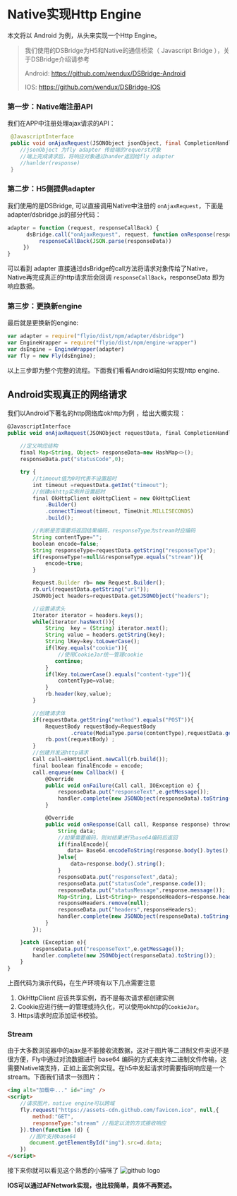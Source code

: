 # Native实现Http Engine

本文将以 Android 为例，从头来实现一个Http Engine。

> 我们使用的DSBridge为H5和Native的通信桥梁（ Javascript Bridge ），关于DSBridge介绍请参考 
>
> Android: https://github.com/wendux/DSBridge-Android
>
> IOS: https://github.com/wendux/DSBridge-IOS



### 第一步：Native端注册API

我们在APP中注册处理ajax请求的API：

```java
 @JavascriptInterface
 public void onAjaxRequest(JSONObject jsonObject, final CompletionHandler handler){
    //jsonObject 为fly adapter 传给端的requerst对象
    //端上完成请求后，将响应对象通过hander返回给fly adapter
    //hanlder(response)
 }
```

### 第二步：H5侧提供adapter

我们使用的是DSBridge, 可以直接调用Native中注册的 `onAjaxRequest`，下面是adapter/dsbridge.js的部分代码：

```javascript
adapter = function (request, responseCallBack) {
      dsBridge.call("onAjaxRequest", request, function onResponse(responseData) {
          responseCallBack(JSON.parse(responseData))
     })
}
```

可以看到 adapter 直接通过dsBridge的call方法将请求对象传给了Native，Native再完成真正的http请求后会回调 `responseCallBack`，responseData 即为响应数据。

### 第三步：更换新engine

最后就是更换新的engine:

```javascript
var adapter = require("flyio/dist/npm/adapter/dsbridge")
var EngineWrapper = require("flyio/dist/npm/engine-wrapper")
var dsEngine = EngineWrapper(adapter)
var fly = new Fly(dsEngine);
```



以上三步即为整个完整的流程。下面我们看看Android端如何实现http engine.



## Android实现真正的网络请求

我们以Android下著名的http网络库okhttp为例 ，给出大概实现：



```javascript
@JavascriptInterface 
public void onAjaxRequest(JSONObject requestData, final CompletionHandler handler){
    
    //定义响应结构
    final Map<String, Object> responseData=new HashMap<>();
    responseData.put("statusCode",0);

    try {
        //timeout值为0时代表不设置超时
        int timeout =requestData.getInt("timeout");
        //创建okhttp实例并设置超时
        final OkHttpClient okHttpClient = new OkHttpClient
            .Builder()
            .connectTimeout(timeout, TimeUnit.MILLISECONDS)
            .build();

        //判断是否需要将返回结果编码，responseType为stream时应编码
        String contentType="";
        boolean encode=false;
        String responseType=requestData.getString("responseType");
        if(responseType!=null&&responseType.equals("stream")){
            encode=true;
        }

        Request.Builder rb= new Request.Builder();
        rb.url(requestData.getString("url"));
        JSONObject headers=requestData.getJSONObject("headers");

        //设置请求头
        Iterator iterator = headers.keys();
        while(iterator.hasNext()){
            String  key = (String) iterator.next();
            String value = headers.getString(key);
            String lKey=key.toLowerCase();
            if(lKey.equals("cookie")){
                //使用CookieJar统一管理cookie
               continue;
            }
            if(lKey.toLowerCase().equals("content-type")){
                contentType=value;
            }
            rb.header(key,value);
        }

        //创建请求体
        if(requestData.getString("method").equals("POST")){
            RequestBody requestBody=RequestBody
                    .create(MediaType.parse(contentType),requestData.getString("data"));
            rb.post(requestBody) ;
        }
        //创建并发送http请求
        Call call=okHttpClient.newCall(rb.build());
        final boolean finalEncode = encode;
        call.enqueue(new Callback() {
            @Override
            public void onFailure(Call call, IOException e) {
                responseData.put("responseText",e.getMessage());
                handler.complete(new JSONObject(responseData).toString());
            }

            @Override
            public void onResponse(Call call, Response response) throws IOException {
                String data;
                //如果需要编码，则对结果进行base64编码后返回
                if(finalEncode){
                   data= Base64.encodeToString(response.body().bytes(),Base64.DEFAULT);
                }else{
                    data=response.body().string();
                }
                responseData.put("responseText",data);
                responseData.put("statusCode",response.code());
                responseData.put("statusMessage",response.message());
                Map<String, List<String>> responseHeaders=response.headers().toMultimap();
                responseHeaders.remove(null);
                responseData.put("headers",responseHeaders);
                handler.complete(new JSONObject(responseData).toString());
            }
        });

    }catch (Exception e){
        responseData.put("responseText",e.getMessage());
        handler.complete(new JSONObject(responseData).toString());
    }
}

```

上面代码为演示代码，在生产环境有以下几点需要注意

1. OkHttpClient 应该共享实例，而不是每次请求都创建实例
2. Cookie应进行统一的管理或持久化，可以使用okhttp的`CookieJar`。
3. Https请求时应添加证书校验。

### Stream

由于大多数浏览器中的ajax是不能接收流数据，这对于图片等二进制文件来说不是很方便，Fly中通过对流数据进行 base64 编码的方式来支持二进制文件传输，这需要Native端支持，正如上面实例实现。在h5中发起请求时需要指明响应是一个stream。下面我们请求一张图片：

```html
<img alt="加载中..." id="img" />
<script>
    //请求图片，native engine可以跨域
    fly.request("https://assets-cdn.github.com/favicon.ico", null,{
        method:"GET",
        responseType:"stream" //指定以流的方式接收响应
    }).then(function (d) {
       //图片支持base64
       document.getElementById("img").src=d.data;
    })
</script> 
```

接下来你就可以看见这个熟悉的小猫咪了 ![github logo](https://assets-cdn.github.com/favicon.ico)

**IOS可以通过AFNetwork实现，也比较简单，具体不再赘述。**